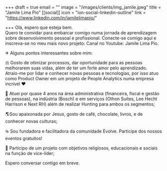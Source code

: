 +++
draft = true
email = ""
image = "/images/clients/img_jamile.jpeg"
title = "Jamile Lima Pio"
[[social]]
icon = "ion-social-linkedin-outline"
link = "https://www.linkedin.com/in/jamilelimapio/"

+++
Olá, espero que esteja bem.   
Quero te convidar para embarcar comigo numa jornada de aprendizagem sobre desenvolvimento pessoal e profissional. Conecte-se comigo aqui e inscreva-se no meu mais novo projeto: Canal no Youtube: Jamile Lima Pio.  
  
✈ Alguns pontos interessantes sobre mim:  
  
⚖ Gosto de otimizar processos, dar oportunidade para as pessoas melhorarem suas vidas, além de ter um forte amor pelo aprendizado. Atraio-me por lidar e conhecer novas pessoas e tecnologias, por isso atuo como Product Owner em um projeto de People Analytics numa empresa incrível ❤  
  
🤝 Atuei por quase 4 anos na área administrativa (financeira, fiscal e gestão de pessoas), na indústria (Bosch) e em serviços (Othon Suítes, Lee Hecht Harrison e Next RH) além de realizar Hunting para ambos os segmentos;  
  
🌎Sou apaixonada por Jesus, gosto de café, chocolate, livros, e de conhecer novas culturas;  
  
☕ Sou fundadora e facilitadora da comunidade Evolve. Participe dos nossos eventos gratuitos!  
  
🤝 Participo de um projeto com objetivos religiosos, educacionais e sociais na função de vice-líder;  
  
Espero conversar contigo em breve.